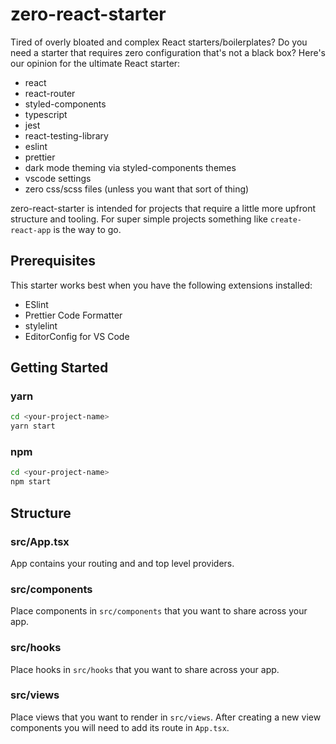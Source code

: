 # zero-react-starter

Tired of overly bloated and complex React starters/boilerplates? Do you need a starter that requires zero configuration that's not a black box? Here's our opinion for the ultimate React starter:

- react
- react-router
- styled-components
- typescript
- jest
- react-testing-library
- eslint
- prettier
- dark mode theming via styled-components themes
- vscode settings
- zero css/scss files (unless you want that sort of thing)

zero-react-starter is intended for projects that require a little more upfront structure and tooling. For super simple projects something like `create-react-app` is the way to go.

## Prerequisites

This starter works best when you have the following extensions installed:

- ESlint
- Prettier Code Formatter
- stylelint
- EditorConfig for VS Code

## Getting Started

### yarn

```sh
cd <your-project-name>
yarn start
```

### npm

```sh
cd <your-project-name>
npm start
```

## Structure

### src/App.tsx

App contains your routing and and top level providers.

### src/components

Place components in `src/components` that you want to share across your app.

### src/hooks

Place hooks in `src/hooks` that you want to share across your app.

### src/views

Place views that you want to render in `src/views`. After creating a new view components you will need to add its route in `App.tsx`.
